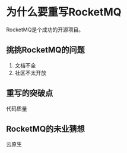 # 为什么要重写RocketMQ
RocketMQ是个成功的开源项目。

## 挑挑RocketMQ的问题
1. 文档不全
2. 社区不太开放

## 重写的突破点
代码质量

## RocketMQ的未业猜想
云原生
